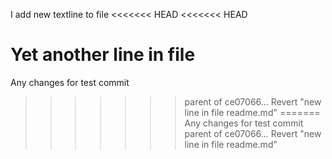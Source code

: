 I add new textline to file
<<<<<<< HEAD
<<<<<<< HEAD

Yet another line in file
=======
Any changes for test commit
>>>>>>> parent of ce07066... Revert "new line in file readme.md"
=======
Any changes for test commit
>>>>>>> parent of ce07066... Revert "new line in file readme.md"
